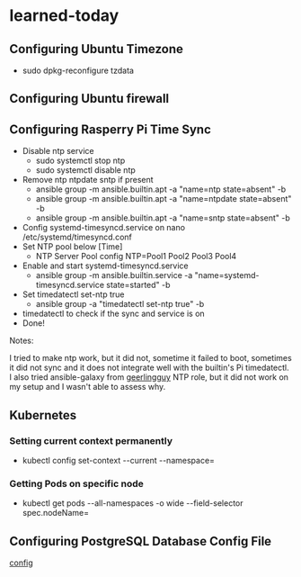 # learned-today

## Configuring Ubuntu Timezone

* sudo dpkg-reconfigure tzdata

## Configuring Ubuntu firewall



## Configuring Rasperry Pi Time Sync

* Disable ntp service
  * sudo systemctl stop ntp
  * sudo systemctl disable ntp
* Remove ntp ntpdate sntp if present
  * ansible group -m ansible.builtin.apt -a "name=ntp state=absent" -b
  * ansible group -m ansible.builtin.apt -a "name=ntpdate state=absent" -b
  * ansible group -m ansible.builtin.apt -a "name=sntp state=absent" -b
* Config systemd-timesyncd.service on nano /etc/systemd/timesyncd.conf
* Set NTP pool below [Time]
  * NTP Server Pool config NTP=Pool1 Pool2 Pool3 Pool4
* Enable and start systemd-timesyncd.service
  * ansible group -m ansible.builtin.service -a "name=systemd-timesyncd.service state=started" -b
* Set timedatectl set-ntp true
  * ansible group -a "timedatectl set-ntp true" -b
* timedatectl to check if the sync and service is on
* Done!

Notes:

I tried to make ntp work, but it did not, sometime it failed to boot, sometimes it did not sync and it does not integrate well with the builtin's Pi timedatectl.
I also tried ansible-galaxy from [geerlingguy](https://github.com/geerlingguy/ansible-role-ntp) NTP role, but it did not work on my setup and I wasn't able to assess why.

## Kubernetes
### Setting current context permanently

* kubectl config set-context --current --namespace=

### Getting Pods on specific node

* kubectl get pods --all-namespaces -o wide --field-selector spec.nodeName=<node>

## Configuring PostgreSQL Database Config File

[config](https://www.prisma.io/dataguide/postgresql/authentication-and-authorization/configuring-user-authentication)
